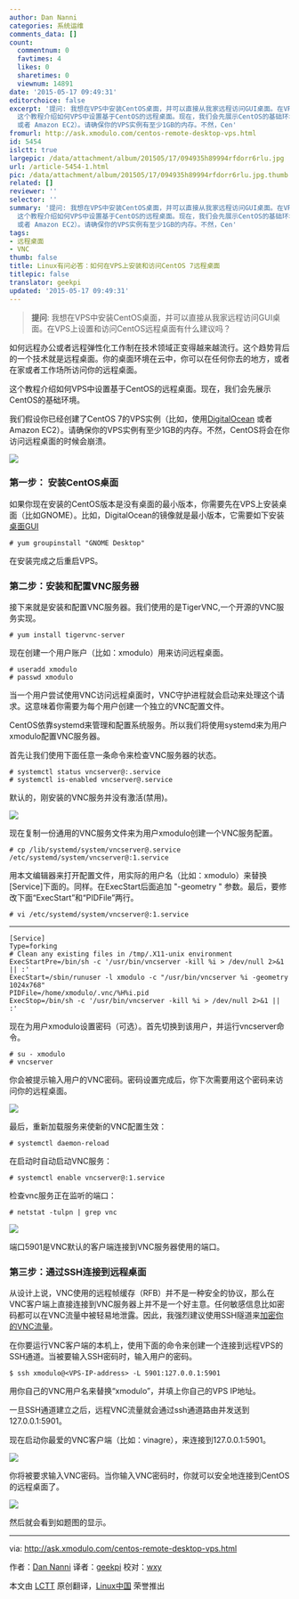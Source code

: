 ```yaml
---
author: Dan Nanni
categories: 系统运维
comments_data: []
count:
  commentnum: 0
  favtimes: 4
  likes: 0
  sharetimes: 0
  viewnum: 14891
date: '2015-05-17 09:49:31'
editorchoice: false
excerpt: '提问: 我想在VPS中安装CentOS桌面，并可以直接从我家远程访问GUI桌面。在VPS上设置和访问CentOS远程桌面有什么建议吗？  如何远程办公或者远程弹性化工作制在技术领域正变得越来越流行。这个趋势背后的一个技术就是远程桌面。你的桌面环境在云中，你可以在任何你去的地方，或者在家或者工作场所访问你的远程桌面。
  这个教程介绍如何VPS中设置基于CentOS的远程桌面。现在，我们会先展示CentOS的基础环境。 我们假设你已经创建了CentOS 7的VPS实例（比如，使用DigitalOcean
  或者 Amazon EC2）。请确保你的VPS实例有至少1GB的内存。不然，Cen'
fromurl: http://ask.xmodulo.com/centos-remote-desktop-vps.html
id: 5454
islctt: true
largepic: /data/attachment/album/201505/17/094935h89994rfdorr6rlu.jpg
url: /article-5454-1.html
pic: /data/attachment/album/201505/17/094935h89994rfdorr6rlu.jpg.thumb.jpg
related: []
reviewer: ''
selector: ''
summary: '提问: 我想在VPS中安装CentOS桌面，并可以直接从我家远程访问GUI桌面。在VPS上设置和访问CentOS远程桌面有什么建议吗？  如何远程办公或者远程弹性化工作制在技术领域正变得越来越流行。这个趋势背后的一个技术就是远程桌面。你的桌面环境在云中，你可以在任何你去的地方，或者在家或者工作场所访问你的远程桌面。
  这个教程介绍如何VPS中设置基于CentOS的远程桌面。现在，我们会先展示CentOS的基础环境。 我们假设你已经创建了CentOS 7的VPS实例（比如，使用DigitalOcean
  或者 Amazon EC2）。请确保你的VPS实例有至少1GB的内存。不然，Cen'
tags:
- 远程桌面
- VNC
thumb: false
title: Linux有问必答：如何在VPS上安装和访问CentOS 7远程桌面
titlepic: false
translator: geekpi
updated: '2015-05-17 09:49:31'
---
```



> 
> **提问**: 我想在VPS中安装CentOS桌面，并可以直接从我家远程访问GUI桌面。在VPS上设置和访问CentOS远程桌面有什么建议吗？
> 
> 
> 


如何远程办公或者远程弹性化工作制在技术领域正变得越来越流行。这个趋势背后的一个技术就是远程桌面。你的桌面环境在云中，你可以在任何你去的地方，或者在家或者工作场所访问你的远程桌面。


这个教程介绍如何VPS中设置基于CentOS的远程桌面。现在，我们会先展示CentOS的基础环境。


我们假设你已经创建了CentOS 7的VPS实例（比如，使用[DigitalOcean](http://xmodulo.com/go/digitalocean) 或者 Amazon EC2）。请确保你的VPS实例有至少1GB的内存。不然，CentOS将会在你访问远程桌面的时候会崩溃。


![](/data/attachment/album/201505/17/094935h89994rfdorr6rlu.jpg)


### 第一步： 安装CentOS桌面


如果你现在安装的CentOS版本是没有桌面的最小版本，你需要先在VPS上安装桌面（比如GNOME）。比如，DigitalOcean的镜像就是最小版本，它需要如下安装[桌面GUI](http://xmodulo.com/how-to-install-gnome-desktop-on-centos.html)



```
# yum groupinstall "GNOME Desktop" 

```

在安装完成之后重启VPS。


### 第二步：安装和配置VNC服务器


接下来就是安装和配置VNC服务器。我们使用的是TigerVNC,一个开源的VNC服务实现。



```
# yum install tigervnc-server 

```

现在创建一个用户账户（比如：xmodulo）用来访问远程桌面。



```
# useradd xmodulo
# passwd xmodulo 

```

当一个用户尝试使用VNC访问远程桌面时，VNC守护进程就会启动来处理这个请求。这意味着你需要为每个用户创建一个独立的VNC配置文件。


CentOS依靠systemd来管理和配置系统服务。所以我们将使用systemd来为用户xmodulo配置VNC服务器。


首先让我们使用下面任意一条命令来检查VNC服务器的状态。



```
# systemctl status vncserver@:.service
# systemctl is-enabled vncserver@.service 

```

默认的，刚安装的VNC服务并没有激活(禁用)。


![](/data/attachment/album/201505/17/094938agsgofzzs6om7fpo.jpg)


现在复制一份通用的VNC服务文件来为用户xmodulo创建一个VNC服务配置。



```
# cp /lib/systemd/system/vncserver@.service /etc/systemd/system/vncserver@:1.service 

```

用本文编辑器来打开配置文件，用实际的用户名（比如：xmodulo）来替换[Service]下面的。同样。在ExecStart后面追加 "-geometry " 参数。最后，要修改下面“ExecStart”和“PIDFile”两行。



```
# vi /etc/systemd/system/vncserver@:1.service 

```



---



```
[Service]
Type=forking
# Clean any existing files in /tmp/.X11-unix environment
ExecStartPre=/bin/sh -c '/usr/bin/vncserver -kill %i > /dev/null 2>&1 || :'
ExecStart=/sbin/runuser -l xmodulo -c "/usr/bin/vncserver %i -geometry 1024x768"
PIDFile=/home/xmodulo/.vnc/%H%i.pid
ExecStop=/bin/sh -c '/usr/bin/vncserver -kill %i > /dev/null 2>&1 || :'

```

现在为用户xmodulo设置密码（可选）。首先切换到该用户，并运行vncserver命令。



```
# su - xmodulo
# vncserver

```

你会被提示输入用户的VNC密码。密码设置完成后，你下次需要用这个密码来访问你的远程桌面。


![](/data/attachment/album/201505/17/094939zedcbb1xmojammdj.jpg)


最后，重新加载服务来使新的VNC配置生效：



```
# systemctl daemon-reload

```

在启动时自动启动VNC服务：



```
# systemctl enable vncserver@:1.service

```

检查vnc服务正在监听的端口：



```
# netstat -tulpn | grep vnc 

```

![](/data/attachment/album/201505/17/094940buiplyk74qkudpl4.jpg)


端口5901是VNC默认的客户端连接到VNC服务器使用的端口。


### 第三步：通过SSH连接到远程桌面


从设计上说，VNC使用的远程帧缓存（RFB）并不是一种安全的协议，那么在VNC客户端上直接连接到VNC服务器上并不是一个好主意。任何敏感信息比如密码都可以在VNC流量中被轻易地泄露。因此，我强烈建议使用SSH隧道来[加密你的VNC流量](http://xmodulo.com/how-to-set-up-vnc-over-ssh.html)。


在你要运行VNC客户端的本机上，使用下面的命令来创建一个连接到远程VPS的SSH通道。当被要输入SSH密码时，输入用户的密码。



```
$ ssh xmodulo@<VPS-IP-address> -L 5901:127.0.0.1:5901 

```

用你自己的VNC用户名来替换“xmodulo”，并填上你自己的VPS IP地址。


一旦SSH通道建立之后，远程VNC流量就会通过ssh通道路由并发送到127.0.0.1:5901。


现在启动你最爱的VNC客户端（比如：vinagre），来连接到127.0.0.1:5901。


![](/data/attachment/album/201505/17/094940ljzz6atnj66ky7gk.png)


你将被要求输入VNC密码。当你输入VNC密码时，你就可以安全地连接到CentOS的远程桌面了。


![](/data/attachment/album/201505/17/094940p75z502889990008.jpg)


然后就会看到如题图的显示。




---


via: <http://ask.xmodulo.com/centos-remote-desktop-vps.html>


作者：[Dan Nanni](http://ask.xmodulo.com/author/nanni) 译者：[geekpi](https://github.com/geekpi) 校对：[wxy](https://github.com/wxy)


本文由 [LCTT](https://github.com/LCTT/TranslateProject) 原创翻译，[Linux中国](http://linux.cn/) 荣誉推出